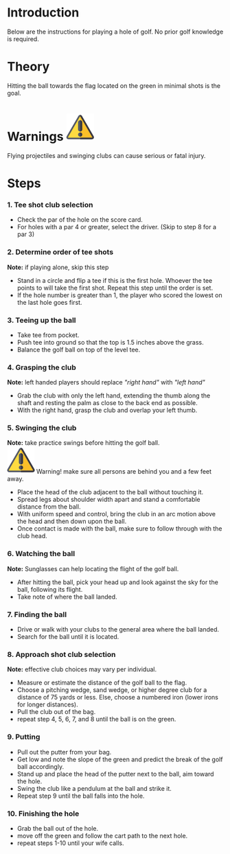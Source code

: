 # Introduction  
Below are the instructions for playing a hole of golf. No prior golf knowledge is required.  
# Theory  
Hitting the ball towards the flag located on the green in minimal shots is the goal.  
# Warnings ![Caution Image](caution.png)  
Flying projectiles and swinging clubs can cause serious or fatal injury.  
# Steps  
  
### 1. Tee shot club selection  
* Check the par of the hole on the score card.
* For holes with a par 4 or greater, select the driver. (Skip to step 8 for a par 3)
  
### 2. Determine order of tee shots  
**Note:** if playing alone, skip this step
* Stand in a circle and flip a tee if this is the first hole. Whoever the tee points to will take the first shot. Repeat this step until the order is set.
* If the hole number is greater than 1, the player who scored the lowest on the last hole goes first.
  
### 3. Teeing up the ball  
* Take tee from pocket.
* Push tee into ground so that the top is 1.5 inches above the grass.
* Balance the golf ball on top of the level tee.
  
### 4. Grasping the club  
**Note:** left handed players should replace *"right hand"* with *"left hand"*
* Grab the club with only the left hand, extending the thumb along the shaft and resting the palm as close to the back end as possible.
* With the right hand, grasp the club and overlap your left thumb.
  
### 5. Swinging the club  
**Note:** take practice swings before hitting the golf ball.  
![Caution Image](caution.png) Warning! make sure all persons are behind you and a few feet away.
* Place the head of the club adjacent to the ball without touching it.
* Spread legs about shoulder width apart and stand a comfortable distance from the ball.
* With uniform speed and control, bring the club in an arc motion above the head and then down upon the ball.
* Once contact is made with the ball, make sure to follow through with the club head.
  
### 6. Watching the ball  
**Note:** Sunglasses can help locating the flight of the golf ball.
* After hitting the ball, pick your head up and look against the sky for the ball, following its flight.
* Take note of where the ball landed.
  
### 7. Finding the ball  
* Drive or walk with your clubs to the general area where the ball landed.
* Search for the ball until it is located.
  
### 8. Approach shot club selection  
**Note:** effective club choices may vary per individual.
* Measure or estimate the distance of the golf ball to the flag.
* Choose a pitching wedge, sand wedge, or higher degree club for a distance of 75 yards or less. Else, choose a numbered iron (lower irons for longer distances).
* Pull the club out of the bag.
* repeat step 4, 5, 6, 7, and 8 until the ball is on the green.
  
### 9. Putting  
* Pull out the putter from your bag.
* Get low and note the slope of the green and predict the break of the golf ball accordingly.
* Stand up and place the head of the putter next to the ball, aim toward the hole.
* Swing the club like a pendulum at the ball and strike it.
* Repeat step 9 until the ball falls into the hole.
  
### 10. Finishing the hole  
* Grab the ball out of the hole.
* move off the green and follow the cart path to the next hole.
* repeat steps 1-10 until your wife calls.
